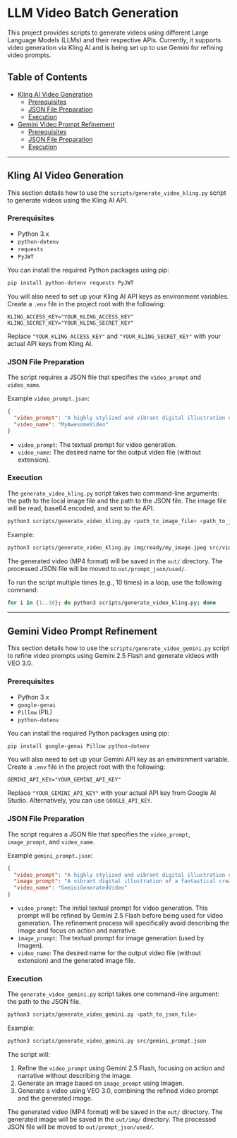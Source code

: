 # LLM Video Batch Generation

This project provides scripts to generate videos using different Large Language Models (LLMs) and their respective APIs. Currently, it supports video generation via Kling AI and is being set up to use Gemini for refining video prompts.

## Table of Contents
- [Kling AI Video Generation](#kling-ai-video-generation)
  - [Prerequisites](#prerequisites)
  - [JSON File Preparation](#json-file-preparation)
  - [Execution](#execution)
- [Gemini Video Prompt Refinement](#gemini-video-prompt-refinement)
  - [Prerequisites](#prerequisites-1)
  - [JSON File Preparation](#json-file-preparation-1)
  - [Execution](#execution-1)

---

## Kling AI Video Generation

This section details how to use the `scripts/generate_video_kling.py` script to generate videos using the Kling AI API.

### Prerequisites
- Python 3.x
- `python-dotenv`
- `requests`
- `PyJWT`

You can install the required Python packages using pip:
```bash
pip install python-dotenv requests PyJWT
```

You will also need to set up your Kling AI API keys as environment variables. Create a `.env` file in the project root with the following:
```
KLING_ACCESS_KEY="YOUR_KLING_ACCESS_KEY"
KLING_SECRET_KEY="YOUR_KLING_SECRET_KEY"
```
Replace `"YOUR_KLING_ACCESS_KEY"` and `"YOUR_KLING_SECRET_KEY"` with your actual API keys from Kling AI.

### JSON File Preparation
The script requires a JSON file that specifies the `video_prompt` and `video_name`.

Example `video_prompt.json`:
```json
{
  "video_prompt": "A highly stylized and vibrant digital illustration of a young woman's face in a tight close-up. Fantastical, ethereal, and psychedelic, her face and long, flowing hair are a luminous canvas of vibrant neon and pastel blues, purples, yellows, oranges, pinks, and teals, adorned with iridescent flecks, glitter, and cosmic dust creating a glowing texture. She has large bright blue eyes with exaggerated dark lashes and full brows, and striking, glossy fiery red lips slightly parted. The background is a dark, dreamlike starry night sky with glittering celestial elements. An otherworldly beauty infused with cosmic energy.",
  "video_name": "MyAwesomeVideo"
}
```
- `video_prompt`: The textual prompt for video generation.
- `video_name`: The desired name for the output video file (without extension).

### Execution
The `generate_video_kling.py` script takes two command-line arguments: the path to the local image file and the path to the JSON file. The image file will be read, base64 encoded, and sent to the API.

```bash
python3 scripts/generate_video_kling.py <path_to_image_file> <path_to_json_file>
```
Example:
```bash
python3 scripts/generate_video_kling.py img/ready/my_image.jpeg src/video_prompt.json
```
The generated video (MP4 format) will be saved in the `out/` directory. The processed JSON file will be moved to `out/prompt_json/used/`.

To run the script multiple times (e.g., 10 times) in a loop, use the following command:
```bash
for i in {1..10}; do python3 scripts/generate_video_kling.py; done
```

---

## Gemini Video Prompt Refinement

This section details how to use the `scripts/generate_video_gemini.py` script to refine video prompts using Gemini 2.5 Flash and generate videos with VEO 3.0.

### Prerequisites
- Python 3.x
- `google-genai`
- `Pillow` (PIL)
- `python-dotenv`

You can install the required Python packages using pip:
```bash
pip install google-genai Pillow python-dotenv
```

You will also need to set up your Gemini API key as an environment variable. Create a `.env` file in the project root with the following:
```
GEMINI_API_KEY="YOUR_GEMINI_API_KEY"
```
Replace `"YOUR_GEMINI_API_KEY"` with your actual API key from Google AI Studio. Alternatively, you can use `GOOGLE_API_KEY`.

### JSON File Preparation
The script requires a JSON file that specifies the `video_prompt`, `image_prompt`, and `video_name`.

Example `gemini_prompt.json`:
```json
{
  "video_prompt": "A highly stylized and vibrant digital illustration of a young woman's face in a tight close-up. Fantastical, ethereal, and psychedelic, her face and long, flowing hair are a luminous canvas of vibrant neon and pastel blues, purples, yellows, oranges, pinks, and teals, adorned with iridescent flecks, glitter, and cosmic dust creating a glowing texture. She has large bright blue eyes with exaggerated dark lashes and full brows, and striking, glossy fiery red lips slightly parted. The background is a dark, dreamlike starry night sky with glittering celestial elements. An otherworldly beauty infused with cosmic energy.",
  "image_prompt": "A vibrant digital illustration of a fantastical creature.",
  "video_name": "GeminiGeneratedVideo"
}
```
- `video_prompt`: The initial textual prompt for video generation. This prompt will be refined by Gemini 2.5 Flash before being used for video generation. The refinement process will specifically avoid describing the image and focus on action and narrative.
- `image_prompt`: The textual prompt for image generation (used by Imagen).
- `video_name`: The desired name for the output video file (without extension) and the generated image file.

### Execution
The `generate_video_gemini.py` script takes one command-line argument: the path to the JSON file.

```bash
python3 scripts/generate_video_gemini.py <path_to_json_file>
```
Example:
```bash
python3 scripts/generate_video_gemini.py src/gemini_prompt.json
```
The script will:
1. Refine the `video_prompt` using Gemini 2.5 Flash, focusing on action and narrative without describing the image.
2. Generate an image based on `image_prompt` using Imagen.
3. Generate a video using VEO 3.0, combining the refined video prompt and the generated image.

The generated video (MP4 format) will be saved in the `out/` directory. The generated image will be saved in the `out/img/` directory. The processed JSON file will be moved to `out/prompt_json/used/`.
